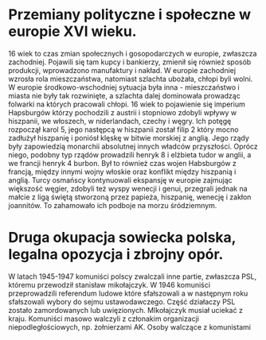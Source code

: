 # Przemiany polityczne i społeczne w europie XVI wieku.
16 wiek to czas zmian społecznych i gosopodarczych w europie, zwłaszcza zachodniej. Pojawili się tam kupcy i bankierzy, zmienił się również sposób produkcji, wprowadzono manufaktury i nakład. W europie zachodniej wzrosła rola mieszczaństwa, natomiast szlachta ubożała, chłopi byli wolni. W europie środkowo-wschodniej sytuacja była inna - mieszczaństwo i miasta nie były tak rozwinięte, a szlachta dalej dominowała prowadząc folwarki na których pracowali chłopi. 16 wiek to pojawienie się imperium Hapsburgów którzy pochodzili z austrii i stopniowo zdobyli wpływy w hiszpanii, we włoszech, w niderlandach, czechy i węgry. Ich potęgę rozpoczął karol 5, jego następcą w hiszpanii został filip 2 który mocno zadłużył hiszpanię i poniósł klęskę w bitwie morskiej z anglią. Jego rządy były zapowiedzią monarchii absolutnej innych władców przyszłości. Oprócz niego, podobny typ rządów prowadzili henryk 8 i elżbieta tudor w anglii, a we francji henryk 4 burbon. Był to również czas wojen Habsburgów z francją, między innymi wojny włoskie oraz konflikt między hiszpanią i anglią. Turcy osmańscy kontynuowali ekspansję w europie zajmując większość węgier, zdobyli też wyspy wenecji i genui, przegrali jednak na małcie z ligą świętą stworzoną przez papieża, hiszpanię, wenecję i zakłon joannitów. To zahamowało ich podboje na morzu śródziemnym.
# Druga okupacja sowiecka polska, legalna opozycja i zbrojny opór.
W latach 1945-1947 komuniści polscy zwalczali inne partie, zwłaszcza PSL, któremu przewodził stanisław mikołajczyk. W 1946 komuniści przeprowadzili referendum ludowe które sfałszowali a w następnym roku sfałszowali wybory do sejmu ustawodawczego. Część działaczy PSL zostało zamordowanych lub uwięzionych. MIkołajczyk musiał uciekać z kraju. Komuniści masowo walczyli z członakim organizacji niepodległościowych, np. żołnierzami AK. Osoby walczące z komunistami 
